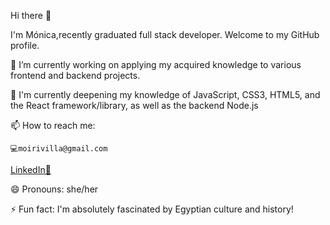  Hi there 👋
 
I'm Mónica,recently graduated full stack developer. Welcome to my GitHub profile.

🔭 I’m currently working on applying my acquired knowledge to various frontend and backend projects.

🌱 I'm currently deepening my knowledge of JavaScript, CSS3, HTML5, and the React framework/library,
   as well as the backend Node.js 

📫 How to reach me:

    💻moirivilla@gmail.com
    
   
  
   [LinkedIn🔎](https://www.linkedin.com/in/monica-irimia/)
 
  
😄 Pronouns: she/her

⚡ Fun fact:  I'm absolutely fascinated by Egyptian culture and history!

